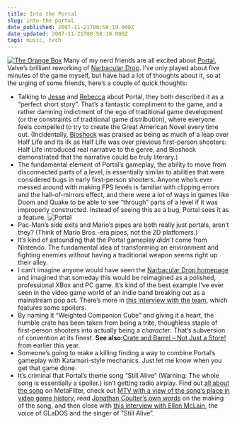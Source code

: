 ```yaml
---
title: Into the Portal
slug: into-the-portal
date_published: 2007-11-21T00:58:19.000Z
date_updated: 2007-11-21T00:58:19.000Z
tags: music, tech
---
```


[![The Orange Box](http://www.dashes.com/anil/images/orange-box.jpg)](http://www.amazon.com/exec/obidos/ASIN/B000PS2XES/2020-20) Many of my nerd friends are all excited about [Portal](http://orange.half-life2.com/portal.html), Valve’s brilliant reworking of [Narbacular Drop](http://en.wikipedia.org/wiki/Narbacular_Drop). I’ve only played about five minutes of the game myself, but have had a lot of thoughts about it, so at the urging of some friends, here’s a couple of quick thoughts:

- Talking to [Jesse](http://blog.jjg.net/) and [Rebecca](http://www.rebeccablood.net/) about Portal, they both described it as a “perfect short story”. That’s a fantastic compliment to the game, and a rather damning indictment of the ego of traditional game development (or the constraints of traditional game distribution), where everyone feels compelled to try to create the Great American Novel every time out. (Incidentally, [Bioshock](http://www.amazon.com/exec/obidos/ASIN/B000MK694E/2020-20) was praised as being as much of a leap over Half Life and its ilk as Half Life was over previous first-person shooters: Half Life introduced real narrative to the genre, and Bioshock demonstrated that the narrative could be truly literary.)
- The fundamental element of Portal’s gameplay, the ability to move from disconnected parts of a level, is essentially similar to abilities that were considered bugs in early first-person shooters. Anyone who’s ever messed around with making FPS levels is familiar with clipping errors and the hall-of-mirrors effect, and there were a lot of ways in games like Doom and Quake to be able to see “through” parts of a level if it was improperly constructed. Instead of seeing this as a bug, Portal sees it as a feature.
![Portal](http://www.dashes.com/anil/images/portal-logo.gif)
- Pac-Man’s side exits and Mario’s pipes are both really just portals, aren’t they? (Think of Mario Bros.-era pipes, not the 2D platfomers.)
- It’s kind of astounding that the Portal gameplay *didn’t* come from Nintendo. The fundamental idea of transforming an environment and fighting enemies without having a traditional weapon seems right up their alley.
- I can’t imagine anyone would have seen the [Narbacular Drop homepage](http://www.nuclearmonkeysoftware.com/) and imagined that someday this would be reimagined as a polished, professional XBox and PC game. It’s kind of the best example I’ve ever seen in the video game world of an indie band breaking out as a mainstream pop act. There’s more in [this interview with the team](http://www.rockpapershotgun.com/?p=524), which features some spoilers.
- By naming it “Weighted Companion Cube” and giving it a heart, the humble crate has been taken from being a trite, thoughless staple of first-person shooters into actually being a *character*. That’s subversion of convention at its finest. **See also:**[Crate and Barrel – Not Just a Store!](http://www.dashes.com/anil/2007/07/crate-and-barrel-not-just-a-store.html) from earlier this year.
- Someone’s going to make a killing finding a way to combine Portal’s gameplay with Katamari-style mechanics. Just let me know when you get that game done.
- It’s criminal that Portal’s theme song “Still Alive” (Warning: The whole song is essentially a spoiler.) isn’t getting radio airplay. Find out [all about the song](http://www.metafilter.com/66268/This-was-a-triumph) on MetaFilter, check out [MTV with a view of the song’s place in video game history](http://multiplayerblog.mtv.com/2007/10/22/the-story-behind-that-portal-song-its-place-in-video-game-history-and-some-delicious-snacks/), read [Jonathan Coulter’s own words](http://www.gametrailers.com/player/usermovies/116006.html) on the making of the song, and then close with [this interview with Ellen McLain](http://pc.ign.com/articles/831/831893p1.html), the voice of GLaDOS and the singer of “Still Alive”.
